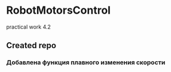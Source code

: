 
# RobotMotorsControl
practical work 4.2
## Created repo
###    Добавлена функция плавного изменения скорости

